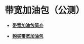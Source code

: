 # 带宽加油包（公测）<a name="bandwidthpk_0001"></a>

-   **[带宽加油包简介](带宽加油包简介.md)**  

-   **[购买带宽加油包](购买带宽加油包.md)**  


